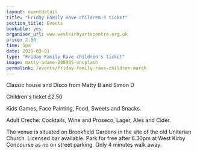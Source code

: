 ```yaml
---
layout: eventdetail
title: "Friday Family Rave children's ticket"
section_title: Events
bookable: yes
organiser_url: www.westkirbyartscentre.org.uk
price: 2.50
time: 5pm
date: 2019-03-01
type: "Friday Family Rave children's ticket"
image: matty-adame-200085-unsplash
permalink: /events/friday-family-rave-children-march
---
```


Classic house and Disco from Matty B and Simon D

Children's ticket £2.50

Kids Games, Face Painting, Food, Sweets and Snacks.

Adult Creche: Cocktails, Wine and Proseco, Lager, Ales and Cider.

The venue is situated on Brookfield Gardens in the site of the old Unitarian Church. Licensed bar available. Park for free after 6.30pm at West Kirby Concourse as no on street parking. Only 4 minutes walk away.
